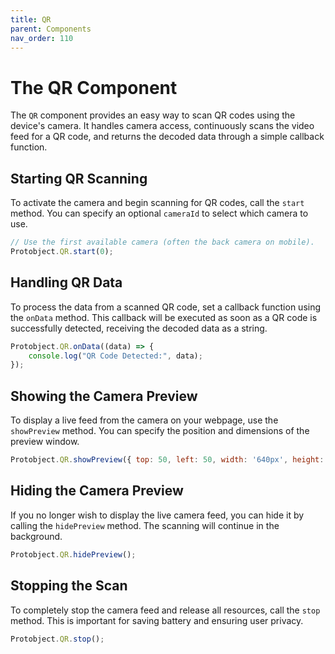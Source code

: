```yaml
---
title: QR
parent: Components
nav_order: 110
---
```


# The QR Component

The `QR` component provides an easy way to scan QR codes using the device's camera. It handles camera access, continuously scans the video feed for a QR code, and returns the decoded data through a simple callback function.

## Starting QR Scanning

To activate the camera and begin scanning for QR codes, call the `start` method. You can specify an optional `cameraId` to select which camera to use.

```javascript
// Use the first available camera (often the back camera on mobile).
Protobject.QR.start(0);
```

## Handling QR Data
To process the data from a scanned QR code, set a callback function using the `onData` method. This callback will be executed as soon as a QR code is successfully detected, receiving the decoded data as a string.

```javascript
Protobject.QR.onData((data) => {
    console.log("QR Code Detected:", data);
});
```



## Showing the Camera Preview
To display a live feed from the camera on your webpage, use the `showPreview` method. You can specify the position and dimensions of the preview window.

```javascript
Protobject.QR.showPreview({ top: 50, left: 50, width: '640px', height: '480px' });

```



## Hiding the Camera Preview
If you no longer wish to display the live camera feed, you can hide it by calling the `hidePreview` method. The scanning will continue in the background.

```javascript
Protobject.QR.hidePreview();
```


## Stopping the Scan
To completely stop the camera feed and release all resources, call the `stop` method. This is important for saving battery and ensuring user privacy.

```javascript
Protobject.QR.stop();
```
